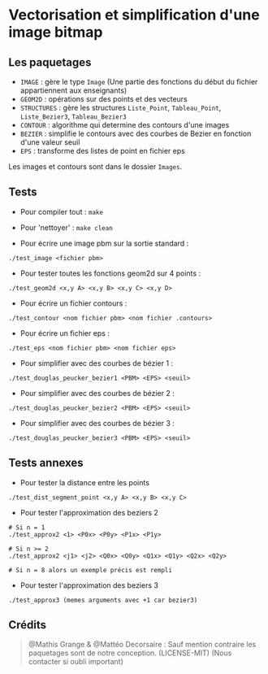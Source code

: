 # Vectorisation et simplification d'une image bitmap
## Les paquetages

 - `IMAGE` : gère le type `Image` (Une partie des fonctions du début du fichier appartiennent aux enseignants)
 - `GEOM2D` : opérations sur des points et des vecteurs
 - `STRUCTURES` : gère les structures `Liste_Point`, `Tableau_Point`, `Liste_Bezier3`, `Tableau_Bezier3`
 - `CONTOUR` : algorithme qui determine des contours d'une images
 - `BEZIER` : simplifie le contours avec des courbes de Bezier en fonction d'une valeur seuil
  - `EPS` : transforme des listes de point en fichier eps

Les images et contours sont dans le dossier `Images`.

## Tests

 - Pour compiler tout : `make`
 - Pour 'nettoyer' : `make clean`

 - Pour écrire une image pbm sur la sortie standard :
```
./test_image <fichier pbm>
```

 - Pour tester toutes les fonctions geom2d sur 4 points :
```
./test_geom2d <x,y A> <x,y B> <x,y C> <x,y D>
```

 - Pour écrire un fichier contours :
```
./test_contour <nom fichier pbm> <nom fichier .contours>
```
 - Pour écrire un fichier eps :
```
./test_eps <nom fichier pbm> <nom fichier eps>
```
 - Pour simplifier avec des courbes de bézier 1 :
```
./test_douglas_peucker_bezier1 <PBM> <EPS> <seuil>
```
 - Pour simplifier avec des courbes de bézier 2 :
```
./test_douglas_peucker_bezier2 <PBM> <EPS> <seuil>
```
 - Pour simplifier avec des courbes de bézier 3 :
```
./test_douglas_peucker_bezier3 <PBM> <EPS> <seuil>
```

## Tests annexes

- Pour tester la distance entre les points
```
./test_dist_segment_point <x,y A> <x,y B> <x,y C>
```
- Pour tester l'approximation des beziers 2
```
# Si n = 1
./test_approx2 <1> <P0x> <P0y> <P1x> <P1y>

# Si n >= 2 
./test_approx2 <j1> <j2> <Q0x> <Q0y> <Q1x> <Q1y> <Q2x> <Q2y>   

# Si n = 8 alors un exemple précis est rempli
```

- Pour tester l'approximation des beziers 3
```
./test_approx3 (memes arguments avec +1 car bezier3)
```
## Crédits
> @Mathis Grange & @Mattéo Decorsaire  : Sauf mention contraire les paquetages sont de notre conception. (LICENSE-MIT)
(Nous contacter si oubli important)
